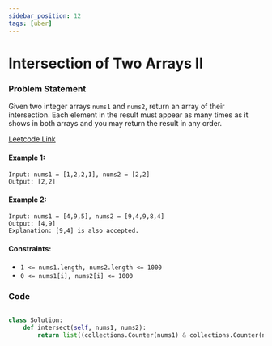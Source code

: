 ```yaml
---
sidebar_position: 12
tags: [uber]
---
```


# Intersection of Two Arrays II

### Problem Statement

Given two integer arrays `nums1` and `nums2`, return an array of their intersection. Each element in the result must appear as many times as it shows in both arrays and you may return the result in any order.

[Leetcode Link](https://leetcode.com/problems/intersection-of-two-arrays-ii/)

#### Example 1:

```
Input: nums1 = [1,2,2,1], nums2 = [2,2]
Output: [2,2]
```

#### Example 2:

```
Input: nums1 = [4,9,5], nums2 = [9,4,9,8,4]
Output: [4,9]
Explanation: [9,4] is also accepted.
```

#### Constraints:

- `1 <= nums1.length, nums2.length <= 1000`
- `0 <= nums1[i], nums2[i] <= 1000`

### Code

```python title="Python Code"

class Solution:
    def intersect(self, nums1, nums2):
        return list((collections.Counter(nums1) & collections.Counter(nums2)).elements())
```

